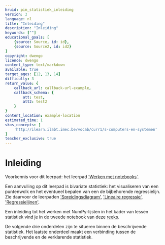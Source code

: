 ```yaml
---
hruid: pim_statistiek_inleiding
version: 3
language: nl
title: "Inleiding"
description: "Inleiding"
keywords: [""]
educational_goals: [
    {source: Source, id: id}, 
    {source: Source2, id: id2}
]
copyright: dwengo
licence: dwengo
content_type: text/markdown
available: true
target_ages: [12, 13, 14]
difficulty: 3
return_value: {
    callback_url: callback-url-example,
    callback_schema: {
        att: test,
        att2: test2
    }
}
content_location: example-location
estimated_time: 1
skos_concepts: [
    'http://ilearn.ilabt.imec.be/vocab/curr1/s-computers-en-systemen'
]
teacher_exclusive: true
---
```


# Inleiding

Voorkennis voor dit leerpad: het leerpad ['Werken met notebooks'](https://www.dwengo.org/learning-path.html?hruid=pn_werking&language=nl&te=true&source_page=%2Fmath_with_python%2F&source_title=%20Python%20in%20de%20Wiskundeles#pn_werkingnotebooks;nl;3).

Een aanvulling op dit leerpad is bivariate statistiek: het visualiseren van een puntenwolk en het eventueel bepalen van een de bijbehorende regressielijn. Zie daarvoor de leerpaden ['Spreidingsdiagram'](https://www.dwengo.org/learning-path.html?hruid=maths_spreidingsdiagrammen&language=nl&te=true&source_page=%2Fmath_with_python%2F&source_title=%20Python%20in%20de%20Wiskundeles#pn_inleiding_spreidingsdiagram;nl;3), ['Lineaire regressie'](https://www.dwengo.org/learning-path.html?hruid=maths_lineaireregressie&language=nl&te=true&source_page=%2Fmath_with_python%2F&source_title=%20Python%20in%20de%20Wiskundeles#pn_inleiding_lineaireregressie;nl;3), ['Regressielijnen'](https://www.dwengo.org/learning-path.html?hruid=pn_regressie&language=nl&te=true&source_page=%2Fmath_with_python%2F&source_title=%20Python%20in%20de%20Wiskundeles#pn_voorkennis_regressielijnen;nl;3).

Een inleiding tot het werken met NumPy-lijsten in het kader van lessen statistiek vind je in de tweede notebook van deze [reeks](https://dwengo.org/backend/api/learningObject/getWrapped?hruid=pn_nplijsten&version=3&language=nl).

De volgende drie onderdelen zijn te situeren binnen de beschrijvende statistiek. Het laatste onderdeel maakt een verbinding tussen de beschrijvende en de verklarende statistiek. 
